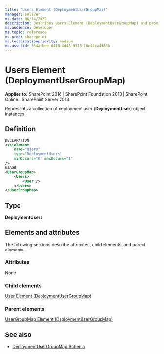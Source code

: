 ```yaml
---
title: "Users Element (DeploymentUserGroupMap)"
manager: soliver
ms.date: 06/14/2022
description: Describes Users Element (DeploymentUserGroupMap) and provides information on elements and attributes.
ms.audience: Developer
ms.topic: reference
ms.prod: sharepoint
ms.localizationpriority: medium
ms.assetid: 354acbee-d410-4d48-9375-16e44ca4388b
---
```


# Users Element (DeploymentUserGroupMap)

**Applies to:** SharePoint 2016 | SharePoint Foundation 2013 | SharePoint Online | SharePoint Server 2013
  
Represents a collection of deployment user (**DeploymentUser**) object instances.

## Definition

```XML
DECLARATION
<xs:element 
    name="Users" 
    type="DeploymentUsers"
    minOccurs="0" maxOccurs="1" 
/>
USAGE
<UserGroupMap>
    <Users>
        <User />
    </Users>
</UserGroupMap>

```

## Type

**DeploymentUsers**
  
## Elements and attributes

The following sections describe attributes, child elements, and parent elements.

### Attributes

None
   
### Child elements

[User Element (DeploymentUserGroupMap)](user-element-deploymentusergroupmap.md)
   
### Parent elements

[UserGroupMap Element (DeploymentUserGroupMap)](usergroupmap-element-deploymentusergroupmap.md)
   
## See also

- [DeploymentUserGroupMap Schema](deploymentusergroupmap-schema.md)

